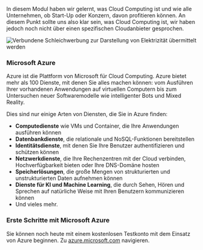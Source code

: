 In diesem Modul haben wir gelernt, was Cloud Computing ist und wie alle Unternehmen, ob Start-Up oder Konzern, davon profitieren können. An diesem Punkt sollte uns also klar sein, was Cloud Computing ist, wir haben jedoch noch nicht über einen spezifischen Cloudanbieter gesprochen.

![Verbundene Schleichwerbung zur Darstellung von Elektrizität übermittelt werden](../media/7-heading.png)

### <a name="microsoft-azure"></a>Microsoft Azure

Azure ist die Plattform von Microsoft für Cloud Computing. Azure bietet mehr als 100 Dienste, mit denen Sie alles machen können: vom Ausführen Ihrer vorhandenen Anwendungen auf virtuellen Computern bis zum Untersuchen neuer Softwaremodelle wie intelligenter Bots und Mixed Reality.

Dies sind nur einige Arten von Diensten, die Sie in Azure finden:

- **Computedienste** wie VMs und Container, die Ihre Anwendungen ausführen können
- **Datenbankdienste**, die relationale und NoSQL-Funktionen bereitstellen
- **Identitätsdienste**, mit denen Sie Ihre Benutzer authentifizieren und schützen können
- **Netzwerkdienste**, die Ihre Rechenzentren mit der Cloud verbinden, Hochverfügbarkeit bieten oder Ihre DNS-Domäne hosten
- **Speicherlösungen**, die große Mengen von strukturierten und unstrukturierten Daten aufnehmen können
- **Dienste für KI und Machine Learning**, die durch Sehen, Hören und Sprechen auf natürliche Weise mit Ihren Benutzern kommunizieren können
- Und vieles mehr.

### <a name="get-started-with-microsoft-azure"></a>Erste Schritte mit Microsoft Azure

Sie können noch heute mit einem kostenlosen Testkonto mit dem Einsatz von Azure beginnen. Zu [azure.microsoft.com](https://azure.microsoft.com) navigieren.

